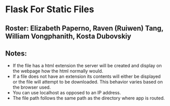 # **Flask For Static Files**
## **Roster:** Elizabeth Paperno, Raven (Ruiwen) Tang, William Vongphanith, Kosta Dubovskiy

## **Notes:**
* If the file has a html extension the server will be created and display on the webpage how the html normally would.
* If a file does not have an extension its contents will either be displayed or the file will attempt to be downloaded. This behavior varies based on the browser used.  
* You can use localhost as opposed to an IP address.
* The file path follows the same path as the directory where app is routed.
